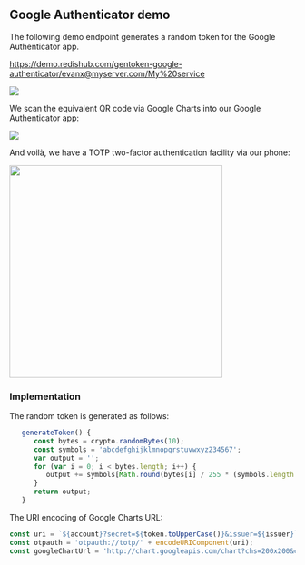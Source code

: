 
## Google Authenticator demo

The following demo endpoint generates a random token for the Google Authenticator app.

https://demo.redishub.com/gentoken-google-authenticator/evanx@myserver.com/My%20service

<img src="https://evanx.github.io/images/rquery/gentoken.png">

We scan the equivalent QR code via Google Charts into our Google Authenticator app:

<img src="https://evanx.github.io/images/rquery/gentoken-qrcode-googlecharts.png">

And voilà, we have a TOTP two-factor authentication facility via our phone:

<img src="https://evanx.github.io/images/rquery/google-authenticator-app.png" width="375">

### Implementation

The random token is generated as follows:
```javascript
   generateToken() {
      const bytes = crypto.randomBytes(10);
      const symbols = 'abcdefghijklmnopqrstuvwxyz234567';
      var output = '';
      for (var i = 0; i < bytes.length; i++) {
         output += symbols[Math.round(bytes[i] / 255 * (symbols.length - 1))];
      }
      return output;
   }
```

The URI encoding of Google Charts URL:
```javascript
const uri = `${account}?secret=${token.toUpperCase()}&issuer=${issuer}`;
const otpauth = 'otpauth://totp/' + encodeURIComponent(uri);
const googleChartUrl = 'http://chart.googleapis.com/chart?chs=200x200&chld=M|0&cht=qr&chl=' + otpauth;
```
